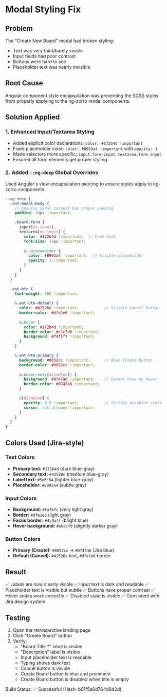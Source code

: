 # Modal Styling Fix

## Problem
The "Create New Board" modal had broken styling:
- Text was very faint/barely visible
- Input fields had poor contrast
- Buttons were hard to see
- Placeholder text was nearly invisible

## Root Cause
Angular component style encapsulation was preventing the SCSS styles from properly applying to the ng-zorro modal components.

## Solution Applied

### 1. Enhanced Input/Textarea Styling
- Added explicit color declarations: `color: #172b4d !important`
- Fixed placeholder color: `color: #8993a4 !important` with `opacity: 1`
- Made selectors more specific: `input.form-input`, `textarea.form-input`
- Ensured all form elements get proper styling

### 2. Added `::ng-deep` Global Overrides
Used Angular's view encapsulation piercing to ensure styles apply to ng-zorro components:

```scss
::ng-deep {
  .ant-modal-body {
    // Ensures modal content has proper padding
    padding: 24px !important;

    .board-form {
      input[nz-input],
      textarea[nz-input] {
        color: #172b4d !important;  // Dark text
        font-size: 14px !important;
        
        &::placeholder {
          color: #8993a4 !important;  // Visible placeholder
          opacity: 1 !important;
        }
      }
    }
  }

  .ant-btn {
    font-weight: 500 !important;
    
    &.ant-btn-default {
      color: #42526e !important;           // Visible Cancel button
      border-color: #dfe1e6 !important;
      
      &:hover {
        color: #172b4d !important;
        border-color: #c1c7d0 !important;
        background: #f4f5f7 !important;
      }
    }

    &.ant-btn-primary {
      background: #0052cc !important;      // Blue Create button
      border-color: #0052cc !important;
      
      &:hover:not([disabled]) {
        background: #0747a6 !important;    // Darker blue on hover
        border-color: #0747a6 !important;
      }

      &[disabled] {
        opacity: 0.5 !important;           // Visible disabled state
        cursor: not-allowed !important;
      }
    }
  }
}
```

## Colors Used (Jira-style)

### Text Colors
- **Primary text:** `#172b4d` (dark blue-gray)
- **Secondary text:** `#42526e` (medium blue-gray)
- **Label text:** `#5e6c84` (lighter blue-gray)
- **Placeholder:** `#8993a4` (subtle gray)

### Input Colors
- **Background:** `#fafbfc` (very light gray)
- **Border:** `#dfe1e6` (light gray)
- **Focus border:** `#4c9aff` (bright blue)
- **Hover background:** `#ebecf0` (slightly darker gray)

### Button Colors
- **Primary (Create):** `#0052cc` → `#0747a6` (Jira blue)
- **Default (Cancel):** `#42526e` text, `#dfe1e6` border

## Result
✅ Labels are now clearly visible
✅ Input text is dark and readable
✅ Placeholder text is visible but subtle
✅ Buttons have proper contrast
✅ Hover states work correctly
✅ Disabled state is visible
✅ Consistent with Jira design system

## Testing
1. Open the retrospective landing page
2. Click "Create Board" button
3. Verify:
   - "Board Title *" label is visible
   - "Description" label is visible
   - Input placeholder text is readable
   - Typing shows dark text
   - Cancel button is visible
   - Create Board button is blue and prominent
   - Create Board button is disabled when title is empty

Build Status: ✅ Successful (Hash: b01f5a6d764d8d2d)
